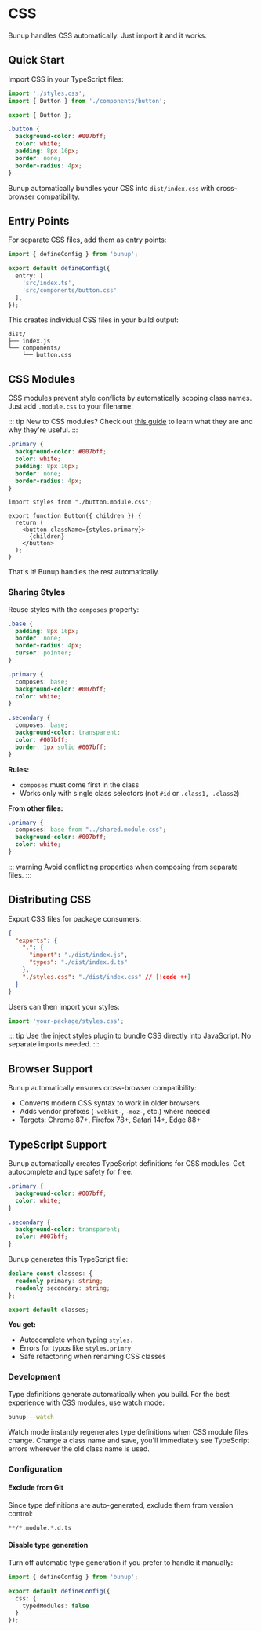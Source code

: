 # CSS

Bunup handles CSS automatically. Just import it and it works.

## Quick Start

Import CSS in your TypeScript files:

```typescript [src/index.ts]
import './styles.css';
import { Button } from './components/button';

export { Button };
```

```css [src/styles.css]
.button {
  background-color: #007bff;
  color: white;
  padding: 8px 16px;
  border: none;
  border-radius: 4px;
}
```

Bunup automatically bundles your CSS into `dist/index.css` with cross-browser compatibility.

## Entry Points

For separate CSS files, add them as entry points:

```typescript [bunup.config.ts]
import { defineConfig } from 'bunup';

export default defineConfig({
  entry: [
    'src/index.ts', 
    'src/components/button.css'
  ],
});
```

This creates individual CSS files in your build output:

```plaintext
dist/
├── index.js
└── components/
    └── button.css
```

## CSS Modules

CSS modules prevent style conflicts by automatically scoping class names. Just add `.module.css` to your filename:

::: tip
New to CSS modules? Check out [this guide](https://css-tricks.com/css-modules-part-1-need/) to learn what they are and why they're useful.
:::

```css [src/components/button.module.css]
.primary {
  background-color: #007bff;
  color: white;
  padding: 8px 16px;
  border: none;
  border-radius: 4px;
}
```

```tsx [src/components/button.tsx]
import styles from "./button.module.css";

export function Button({ children }) {
  return (
    <button className={styles.primary}>
      {children}
    </button>
  );
}
```

That's it! Bunup handles the rest automatically.

### Sharing Styles

Reuse styles with the `composes` property:

```css [src/components/button.module.css] {9,15}
.base {
  padding: 8px 16px;
  border: none;
  border-radius: 4px;
  cursor: pointer;
}

.primary {
  composes: base;
  background-color: #007bff;
  color: white;
}

.secondary {
  composes: base;
  background-color: transparent;
  color: #007bff;
  border: 1px solid #007bff;
}
```

**Rules:**
- `composes` must come first in the class
- Works only with single class selectors (not `#id` or `.class1, .class2`)

**From other files:**

```css [src/components/button.module.css] {2}
.primary {
  composes: base from "../shared.module.css";
  background-color: #007bff;
  color: white;
}
```

::: warning
Avoid conflicting properties when composing from separate files.
:::

## Distributing CSS

Export CSS files for package consumers:

```json [package.json]
{
  "exports": {
    ".": {
      "import": "./dist/index.js",
      "types": "./dist/index.d.ts"
    },
    "./styles.css": "./dist/index.css" // [!code ++]
  }
}
```

Users can then import your styles:

```javascript
import 'your-package/styles.css';
```

::: tip
Use the [inject styles plugin](/docs/plugins/inject-styles) to bundle CSS directly into JavaScript. No separate imports needed.
:::

## Browser Support

Bunup automatically ensures cross-browser compatibility:

- Converts modern CSS syntax to work in older browsers
- Adds vendor prefixes (`-webkit-`, `-moz-`, etc.) where needed
- Targets: Chrome 87+, Firefox 78+, Safari 14+, Edge 88+

## TypeScript Support

Bunup automatically creates TypeScript definitions for CSS modules. Get autocomplete and type safety for free.

```css [src/components/button.module.css]
.primary {
  background-color: #007bff;
  color: white;
}

.secondary {
  background-color: transparent;
  color: #007bff;
}
```

Bunup generates this TypeScript file:

```ts [src/components/button.module.css.d.ts]
declare const classes: {
  readonly primary: string;
  readonly secondary: string;
};

export default classes;
```

**You get:**
- Autocomplete when typing `styles.`
- Errors for typos like `styles.primry`
- Safe refactoring when renaming CSS classes

### Development

Type definitions generate automatically when you build. For the best experience with CSS modules, use watch mode:

```sh
bunup --watch
```

Watch mode instantly regenerates type definitions when CSS module files change. Change a class name and save, you'll immediately see TypeScript errors wherever the old class name is used.

### Configuration

#### Exclude from Git

Since type definitions are auto-generated, exclude them from version control:

```plaintext [.gitignore]
**/*.module.*.d.ts
```

#### Disable type generation

Turn off automatic type generation if you prefer to handle it manually:

```ts [bunup.config.ts]
import { defineConfig } from 'bunup';

export default defineConfig({
  css: {
    typedModules: false
  }
});
```
